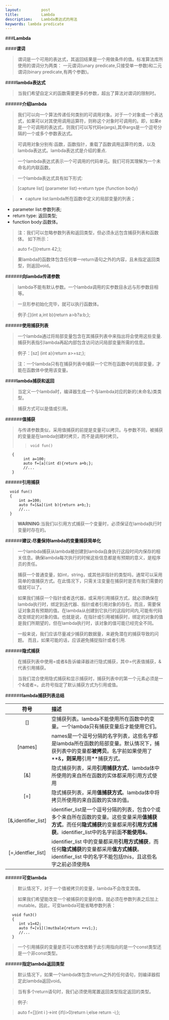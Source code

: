 ```yaml
---
layout:         post
title:          Lambda
description:    Lambda表达式的用法
keywords: lambda predicate 
---
```


###**Lambda**
     
####**谓词**

> 谓词是一个可用的表达式，其返回结果是一个用做条件的值。标准算法库所使用的谓词分为两类：
  一元谓词(unary predicate,只接受单一参数)和二元谓词(binary predicate,有两个参数)。
   
####**lambda表达式**
  
> 当我们希望自定义的函数需要更多的参数，超出了算法对谓词的限制时。

   
######**介绍lambda**
       
> 我们可以向一个算法传递任何类别的可调用对象。对于一个对象或一个表达式，如果可以对其使用调用运算符，则称这个对象时可调用的。即，如果e是一个可调用的表达式，则我们可以写代码e(args),其中args是一个逗号分隔的一个或多个参数表达式。

> 可调用对象分别有:函数，函数指针，重载了函数调用运算符的类，以及lambda表达式。lambda表达式是介绍的重点.

> 一个lambda表达式表示一个可调用的代码单元。我们可将其理解为一个未命名的内联函数。

> 一个lambda表达式具有如下形式:

> [capture list]  (parameter list)->return type {function body}

>  + capture list:lambda所在函数中定义的局部变量的列表；
   + parameter list:参数列表;
   + return type: 返回类型;
   + function body:函数体。
       
> 注：我们可以忽略参数列表和返回类型，但必须永远包含捕获列表和函数体。
    如下所示：

> auto f=[]{return 42;};
       
> 果lambda的函数体包含任何单一return语句之外的内容，且未指定返回类型，则返回void。
       
     
######**向lambda传递参数**

> lambda不能有默认参数。一个lambda调用的实参数目永远与形参数目相等。 

> 一旦形参初始化完毕，就可以执行函数体。

> 例子:[](int a,int b){return a>b?a:b;};
        
######**使用捕获列表**

> 一个lambda通过将局部变量包含在其捕获列表中来指出将会使用这些变量.    捕获列表指引lambda再起内部包含访问访问局部变量所需的信息。

> 例子：[sz] (int a){return a>=sz;};

> 注：一个lambda只有在捕获列表中捕获一个它所在函数中的局部变量，才能在函数体中使用该变量。
    
####**lambda捕获和返回**

> 当定义一个lambda时，编译器生成一个与lambda对应的新的(未命名)类类型。

> 捕获方式可以是值或引用。

######**值捕获**

> 与传递参数类似，采用值捕获的前提是变量可以拷贝。与参数不同，被捕获的变量是在lambda创建时拷贝，而不是调用时拷贝。
>>     void fun()
       {
            int a=100;
            auto f=[a](int d){return a+b;};
            //...
       }

######**引用捕获**

> 
      void fun()
      {
          int a=100;
          auto f=[&a](int b){return a+b;};
          //...
      }

> **WARNING**:当我们以引用方式捕获一个变量时，必须保证在lambda执行时变量时存在的。
     
   
######**建议:尽量保持lambda的变量捕获简单化**

> 一个lambda捕获从lambda被创建到lambda自身执行这段时间内保存的相关信息。确保lambda每次执行的时候这些信息都是有预期的意义，是程序员的责任。

> 捕获一个普通变量，如int，string，或其他非指针的类型吗，通常可以采用简单的值捕获方式。在此情况下，只需关注变量在捕获时是否有我们需要的值就可以了。

> 如果我们捕获一个指针或者迭代器，或采用引用捕获方式，就必须确保在lambda执行时，绑定到迭代器、指针或者引用对象的存在。而且，需要保证对象具有预期的值。在lambda从创建到它执行的这段时间内,可能有代码改变绑定的对象的值。也就是说，在指针或引用被捕获时，绑定的对象的值是我们所期望的，但在lambda执行时，该对象的值可能已经完全不同。

> 一般来说，我们应该尽量减少捕获的数据量，来避免潜在的捕获导致的问题。
  而且，如果可能的话，应该避免捕捉指针或者引用.
    
######**隐式捕获**

> 在捕获列表中使用=或者&告诉编译器进行隐式捕获，其中=代表值捕获，&代表引用捕获。
  
>   当我们混合使用隐式捕获和显示捕获时，捕获列表中的第一个元素必须是一个&或者=。此符号指定了默认捕获方式为引用或值。

######**lambda捕获列表总结**

| 符号 | 描述 |
|:----:|:-----|
|[]|空捕获列表。lambda不能使用所在函数中的变量。一个lambda只有捕获变量后才能使用它们。|
|[names]|names是一个逗号分隔的名字列表，这些名字都是lambda所在函数的局部变量。默认情况下，捕获列表中的变量都**被拷贝**。名字前如果使用了**&**，则采用**引用**捕获方式。|
|[&]|隐式捕获列表，采用**引用捕获方式**，lambda体中所使用的来自所在函数的实体都采用引用方式使用|
|[=]|隐式捕获列表，采用**值捕获方式**。lambda体中将拷贝所使用的来自函数的实体的值。|
|[&,identifier_list]|identifier_list是一个逗号分隔的列表，包含0个或多个来自所在函数的变量。这些变量采用**值捕获方式**，而任何**隐式捕获**的变量都采用**引用方式捕获**。identifier_list中的名字前面**不能使用&**。|
|[=,identfier_list]|identifier_list 中的变量都采用**引用方式捕获**，而任何**隐式捕获**的变量都采用**值方式捕获**。identifier_list 中的名字不能包括this，且这些名字之前必须使用&|

######**可变lambda**

> 默认情况下，对于一个值被拷贝的变量，lambda不会改变其值。

> 如果我们希望能改变一个被捕获的变量的值，就必须在参数列表之后加上mutable。因此，可变lambda可能省略参数列表：

> 
       void fun3()
       {
          int v1=42;
          auto f=[v1]()mutbale{return ++v1;};
          //...
       }
> 一个引用捕获的变量是否可以修改依赖于此引用指向的是一个const类型还是一个非const类型。

######**指定lambda返回类型**

> 默认情况下，如果一个lambda体包含return之外的任何语句，则编译器假定此lambda返回void。 

> 当有多个return语句时，我们必须使用尾置返回类型指定返回的类型。

> 例子:

> auto f=[](int i )->int {if(i>0)return i;else return -i;};